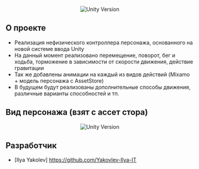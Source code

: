 <p align="center">
   <img src="https://img.shields.io/badge/Engine-Unity%202020.3.24f1-blueviolet" alt="Unity Version">
</p>

## О проекте

- Реализация нефизического контроллера персонажа, основанного на новой системе ввода Unity
- На данный момент реализовано перемещение, поворот, бег и ходьба, торможение в зависимости от скорости движения, действие гравитации 
- Так же добавлены анимации на каждый из видов действий (Mixamo + модель персонажа с AssetStore)
- В будущем будут реализованы дополнительные способы движения, различные варианты способностей и тп.

## Вид персонажа (взят с ассет стора)

<p align="center">
   <img src="https://i.ibb.co/SxZZ1XJ/image.png" alt="Unity Version">
</p>

## Разработчик

- [Ilya Yakolev] https://github.com/Yakovlev-Ilya-IT

